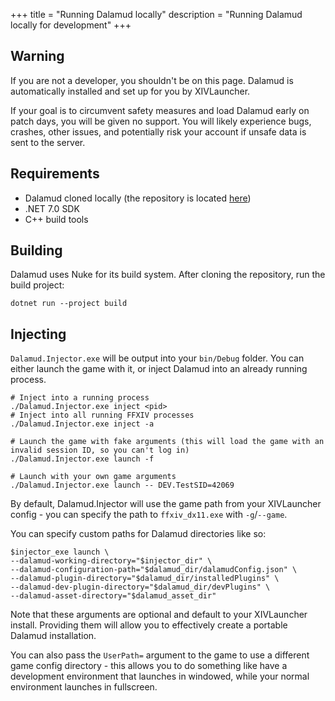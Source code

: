 +++
title = "Running Dalamud locally"
description = "Running Dalamud locally for development"
+++

<div class="warning">
  <h2>Warning</h2>
  If you are not a developer, you shouldn't be on this page. Dalamud is automatically installed and set up for you by XIVLauncher.

  If your goal is to circumvent safety measures and load Dalamud early on patch days, you will be given no support. You will likely experience bugs, crashes, other issues, and potentially risk your account if unsafe data is sent to the server.
</div>

## Requirements

- Dalamud cloned locally (the repository is located [here](https://github.com/goatcorp/Dalamud))
- .NET 7.0 SDK
- C++ build tools

## Building

Dalamud uses Nuke for its build system. After cloning the repository, run the build project:

```
dotnet run --project build
```

## Injecting

`Dalamud.Injector.exe` will be output into your `bin/Debug` folder. You can either launch the game with it, or inject Dalamud into an already running process.

```
# Inject into a running process
./Dalamud.Injector.exe inject <pid>
# Inject into all running FFXIV processes
./Dalamud.Injector.exe inject -a

# Launch the game with fake arguments (this will load the game with an invalid session ID, so you can't log in)
./Dalamud.Injector.exe launch -f

# Launch with your own game arguments
./Dalamud.Injector.exe launch -- DEV.TestSID=42069
```

By default, Dalamud.Injector will use the game path from your XIVLauncher config - you can specify the path to `ffxiv_dx11.exe` with `-g`/`--game`.

You can specify custom paths for Dalamud directories like so:

```
$injector_exe launch \
--dalamud-working-directory="$injector_dir" \
--dalamud-configuration-path="$dalamud_dir/dalamudConfig.json" \
--dalamud-plugin-directory="$dalamud_dir/installedPlugins" \
--dalamud-dev-plugin-directory="$dalamud_dir/devPlugins" \
--dalamud-asset-directory="$dalamud_asset_dir"
```

Note that these arguments are optional and default to your XIVLauncher install. Providing them will allow you to effectively create a portable Dalamud installation.

You can also pass the `UserPath=` argument to the game to use a different game config directory - this allows you to do something like have a development environment that launches in windowed, while your normal environment launches in fullscreen.
